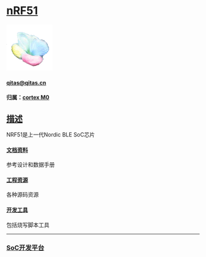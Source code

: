 ﻿# [nRF51](https://github.com/mcuyun/NRF51) 

[![sites](SoC/SoC.png)](http://www.qitas.cn) 

####  qitas@qitas.cn

#### 归属：[cortex M0](https://github.com/sochub/CM0)

## [描述](https://github.com/sochub/NRF51/wiki) 

NRF51是上一代Nordic BLE SoC芯片

#### [文档资料](docs/)

参考设计和数据手册

#### [工程资源](src/)

各种源码资源

#### [开发工具](tools/)

包括烧写脚本工具

---

###  [SoC开发平台](http://www.qitas.cn)   
